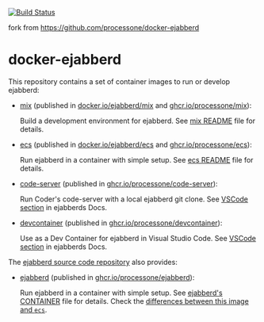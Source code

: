 
[![Build Status](https://github.com/processone/docker-ejabberd/actions/workflows/tests.yml/badge.svg)](https://github.com/processone/docker-ejabberd/actions/workflows/tests.yml)

fork from https://github.com/processone/docker-ejabberd

# docker-ejabberd

This repository contains a set of container images to run or develop ejabberd:

- [mix](mix/) (published in [docker.io/ejabberd/mix](https://hub.docker.com/r/ejabberd/mix/)
and [ghcr.io/processone/mix](https://github.com/processone/docker-ejabberd/pkgs/container/mix)):

  Build a development environment for ejabberd. See [mix README](mix/README.md) file for details.

- [ecs](ecs/) (published in [docker.io/ejabberd/ecs](https://hub.docker.com/r/ejabberd/ecs/)
and [ghcr.io/processone/ecs](https://github.com/processone/docker-ejabberd/pkgs/container/ecs)):

  Run ejabberd in a container with simple setup.
  See [ecs README](ecs/README.md) file for details.

- [code-server](code-server/) (published in [ghcr.io/processone/code-server](https://github.com/orgs/processone/packages/container/package/code-server)):

  Run Coder's code-server with a local ejabberd git clone.
  See [VSCode section](https://docs.ejabberd.im/developer/vscode/) in ejabberds Docs.

- [devcontainer](devcontainer/) (published in [ghcr.io/processone/devcontainer](https://github.com/orgs/processone/packages/container/package/devcontainer)):

  Use as a Dev Container for ejabberd in Visual Studio Code.
  See [VSCode section](https://docs.ejabberd.im/developer/vscode/) in ejabberds Docs.

The [ejabberd source code repository](https://github.com/processone/ejabberd) also provides:

- [ejabberd](https://github.com/processone/ejabberd/tree/master/.github/container) (published in [ghcr.io/processone/ejabberd](https://github.com/processone/ejabberd/pkgs/container/ejabberd)):

  Run ejabberd in a container with simple setup.
  See [ejabberd's CONTAINER](https://github.com/processone/ejabberd/blob/master/CONTAINER.md) file for details.
  Check the [differences between this image and `ecs`](https://github.com/processone/docker-ejabberd/blob/master/ecs/HUB-README.md#alternative-image-in-github).

